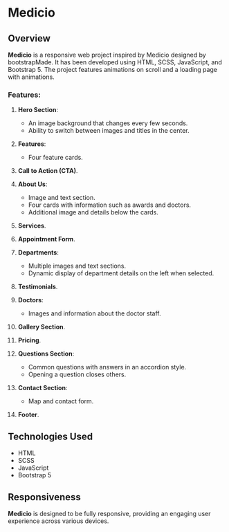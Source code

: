 # Medicio

## Overview

**Medicio** is a responsive web project inspired by Medicio designed by bootstrapMade. It has been developed using HTML, SCSS, JavaScript, and Bootstrap 5. The project features animations on scroll and a loading page with animations. 

### Features:

1. **Hero Section**:
   - An image background that changes every few seconds.
   - Ability to switch between images and titles in the center.

2. **Features**:
   - Four feature cards.

3. **Call to Action (CTA)**.

4. **About Us**:
   - Image and text section.
   - Four cards with information such as awards and doctors.
   - Additional image and details below the cards.

5. **Services**.

6. **Appointment Form**.

7. **Departments**:
   - Multiple images and text sections.
   - Dynamic display of department details on the left when selected.

8. **Testimonials**.

9. **Doctors**:
   - Images and information about the doctor staff.

10. **Gallery Section**.

11. **Pricing**.

12. **Questions Section**:
    - Common questions with answers in an accordion style.
    - Opening a question closes others.

13. **Contact Section**:
    - Map and contact form.

14. **Footer**.

## Technologies Used

- HTML
- SCSS
- JavaScript
- Bootstrap 5

## Responsiveness

**Medicio** is designed to be fully responsive, providing an engaging user experience across various devices.